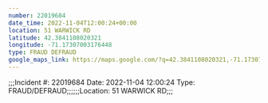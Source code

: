 ```yaml
---
number: 22019684
date_time: 2022-11-04T12:00:24+00:00
location: 51 WARWICK RD
latitude: 42.3841108020321
longitude: -71.17307003176448
type: FRAUD DEFRAUD
google_maps_link: https://maps.google.com/?q=42.3841108020321,-71.17307003176448
---
```


;;;Incident #: 22019684  Date: 2022-11-04 12:00:24   Type: FRAUD/DEFRAUD;;;;;;Location: 51 WARWICK RD;;;
